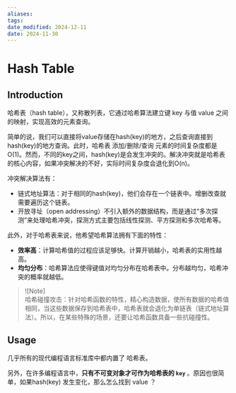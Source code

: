 ```yaml
---
aliases: 
tags: 
date_modified: 2024-12-11
date: 2024-11-30
---
```


# Hash Table

## Introduction

哈希表（hash table），又称散列表，它通过哈希算法建立键 key 与值 value 之间的映射，实现高效的元素查询。

简单的说，我们可以直接将value存储在hash(key)的地方，之后查询直接到hash(key)的地方查询。此时，哈希表 添加/删除/查询 元素的时间复杂度都是O(1)。然而，不同的key之间，hash(key)是会发生冲突的。解决冲突就是哈希表的核心内容，如果冲突解决的不好，实际时间复杂度会退化到O(n)。

冲突解决算法有：

- 链式地址算法：对于相同的hash(key)，他们会存在一个链表中。增删改查就需要遍历这个链表。
- 开放寻址（open addressing）不引入额外的数据结构，而是通过“多次探测”来处理哈希冲突，探测方式主要包括线性探测、平方探测和多次哈希等。

此外，对于哈希表来说，他希望哈希算法拥有下面的特性：

- **效率高**：计算哈希值的过程应该足够快。计算开销越小，哈希表的实用性越高。
- **均匀分布**：哈希算法应使得键值对均匀分布在哈希表中。分布越均匀，哈希冲突的概率就越低。

> ![Note]  
> 哈希碰撞攻击：针对哈希函数的特性，精心构造数据，使所有数据的哈希值相同，当这些数据保存到哈希表中，哈希表就会退化为单链表（链式地址算法）。所以，在某些特殊的场景，还要让哈希函数具备一些抗碰撞性。

## Usage

几乎所有的现代编程语言标准库中都内置了 哈希表。

另外，在许多编程语言中，**只有不可变对象才可作为哈希表的 `key`** 。原因也很简单，如果hash(key) 发生变化，那么怎么找到 value ？
